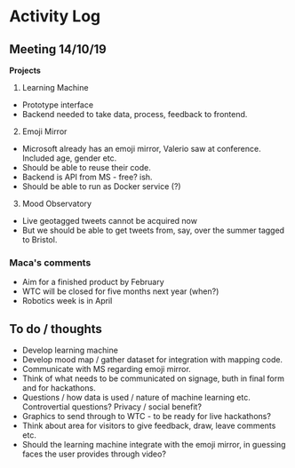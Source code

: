 # Activity Log

## Meeting 14/10/19

**Projects**
1. Learning Machine
* Prototype interface
* Backend needed to take data, process, feedback to frontend.

2. Emoji Mirror
* Microsoft already has an emoji mirror, Valerio saw at conference. Included age, gender etc.
* Should be able to reuse their code.
* Backend is API from MS - free? ish.
* Should be able to run as Docker service (?)

3. Mood Observatory
* Live geotagged tweets cannot be acquired now
* But we should be able to get tweets from, say, over the summer tagged to Bristol.

### Maca's comments
* Aim for a finished product by February
* WTC will be closed for five months next year (when?)
* Robotics week is in April

## To do / thoughts
* Develop learning machine
* Develop mood map / gather dataset for integration with mapping code.
* Communicate with MS regarding emoji mirror.
* Think of what needs to be communicated on signage, buth in final form and for hackathons.
* Questions / how data is used / nature of machine learning etc. Controvertial questions? Privacy / social benefit?
* Graphics to send through to WTC - to be ready for live hackathons?
* Think about area for visitors to give feedback, draw, leave comments etc.
* Should the learning machine integrate with the emoji mirror, in guessing faces the user provides through video?

